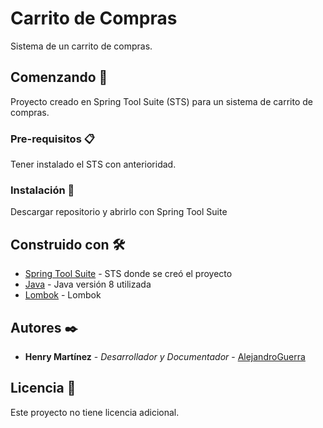 # Carrito de Compras

Sistema de un carrito de compras.

## Comenzando 🚀

Proyecto creado en Spring Tool Suite (STS) para un sistema de carrito de compras.

### Pre-requisitos 📋

Tener instalado el STS con anterioridad.

### Instalación 🔧

Descargar repositorio y abrirlo con Spring Tool Suite

## Construido con 🛠️

* [Spring Tool Suite](https://spring.io) - STS donde se creó el proyecto
* [Java](https://www.oracle.com/java/technologies/downloads/) - Java versión 8 utilizada
* [Lombok](https://projectlombok.org) - Lombok

## Autores ✒️

* **Henry Martínez** - *Desarrollador y Documentador* - [AlejandroGuerra](https://github.com/HenryAlejandroGuerra)

## Licencia 📄

Este proyecto no tiene licencia adicional.